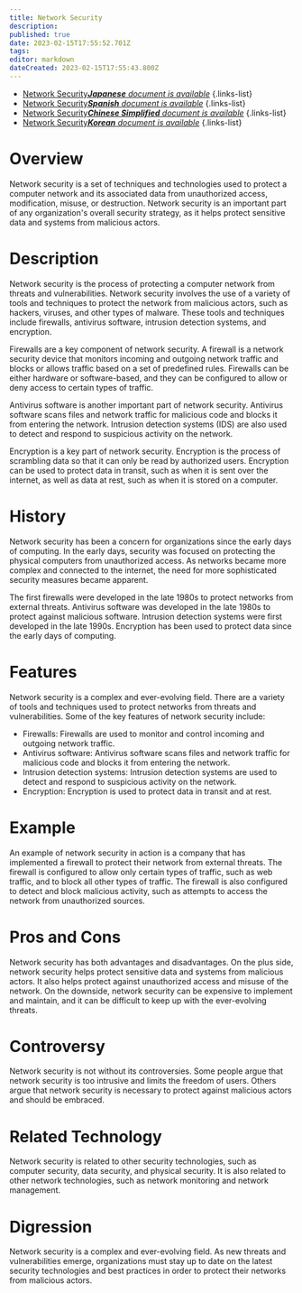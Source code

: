 ```yaml
---
title: Network Security
description: 
published: true
date: 2023-02-15T17:55:52.701Z
tags: 
editor: markdown
dateCreated: 2023-02-15T17:55:43.800Z
---
```


- [Network Security***Japanese** document is available*](/ja/Knowledge-base/Dictionary/network-security)
{.links-list}
- [Network Security***Spanish** document is available*](/es/Knowledge-base/Dictionary/network-security)
{.links-list}
- [Network Security***Chinese Simplified** document is available*](/zh/Knowledge-base/Dictionary/network-security)
{.links-list}
- [Network Security***Korean** document is available*](/ko/Knowledge-base/Dictionary/network-security)
{.links-list}


# Overview
Network security is a set of techniques and technologies used to protect a computer network and its associated data from unauthorized access, modification, misuse, or destruction. Network security is an important part of any organization's overall security strategy, as it helps protect sensitive data and systems from malicious actors.

# Description
Network security is the process of protecting a computer network from threats and vulnerabilities. Network security involves the use of a variety of tools and techniques to protect the network from malicious actors, such as hackers, viruses, and other types of malware. These tools and techniques include firewalls, antivirus software, intrusion detection systems, and encryption.

Firewalls are a key component of network security. A firewall is a network security device that monitors incoming and outgoing network traffic and blocks or allows traffic based on a set of predefined rules. Firewalls can be either hardware or software-based, and they can be configured to allow or deny access to certain types of traffic.

Antivirus software is another important part of network security. Antivirus software scans files and network traffic for malicious code and blocks it from entering the network. Intrusion detection systems (IDS) are also used to detect and respond to suspicious activity on the network.

Encryption is a key part of network security. Encryption is the process of scrambling data so that it can only be read by authorized users. Encryption can be used to protect data in transit, such as when it is sent over the internet, as well as data at rest, such as when it is stored on a computer.

# History
Network security has been a concern for organizations since the early days of computing. In the early days, security was focused on protecting the physical computers from unauthorized access. As networks became more complex and connected to the internet, the need for more sophisticated security measures became apparent.

The first firewalls were developed in the late 1980s to protect networks from external threats. Antivirus software was developed in the late 1980s to protect against malicious software. Intrusion detection systems were first developed in the late 1990s. Encryption has been used to protect data since the early days of computing.

# Features
Network security is a complex and ever-evolving field. There are a variety of tools and techniques used to protect networks from threats and vulnerabilities. Some of the key features of network security include:

- Firewalls: Firewalls are used to monitor and control incoming and outgoing network traffic.
- Antivirus software: Antivirus software scans files and network traffic for malicious code and blocks it from entering the network.
- Intrusion detection systems: Intrusion detection systems are used to detect and respond to suspicious activity on the network.
- Encryption: Encryption is used to protect data in transit and at rest.

# Example
An example of network security in action is a company that has implemented a firewall to protect their network from external threats. The firewall is configured to allow only certain types of traffic, such as web traffic, and to block all other types of traffic. The firewall is also configured to detect and block malicious activity, such as attempts to access the network from unauthorized sources.

# Pros and Cons
Network security has both advantages and disadvantages. On the plus side, network security helps protect sensitive data and systems from malicious actors. It also helps protect against unauthorized access and misuse of the network. On the downside, network security can be expensive to implement and maintain, and it can be difficult to keep up with the ever-evolving threats.

# Controversy
Network security is not without its controversies. Some people argue that network security is too intrusive and limits the freedom of users. Others argue that network security is necessary to protect against malicious actors and should be embraced.

# Related Technology
Network security is related to other security technologies, such as computer security, data security, and physical security. It is also related to other network technologies, such as network monitoring and network management.

# Digression
Network security is a complex and ever-evolving field. As new threats and vulnerabilities emerge, organizations must stay up to date on the latest security technologies and best practices in order to protect their networks from malicious actors.